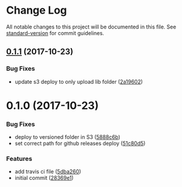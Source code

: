 # Change Log

All notable changes to this project will be documented in this file. See [standard-version](https://github.com/conventional-changelog/standard-version) for commit guidelines.

<a name="0.1.1"></a>
## [0.1.1](https://github.com/wshirey/js-lib-travis-ci/compare/v0.1.0...v0.1.1) (2017-10-23)


### Bug Fixes

* update s3 deploy to only upload lib folder ([2a19602](https://github.com/wshirey/js-lib-travis-ci/commit/2a19602))



<a name="0.1.0"></a>
# 0.1.0 (2017-10-23)


### Bug Fixes

* deploy to versioned folder in S3 ([5888c6b](https://github.com/wshirey/js-lib-travis-ci/commit/5888c6b))
* set correct path for github releases deploy ([51c80d5](https://github.com/wshirey/js-lib-travis-ci/commit/51c80d5))


### Features

* add travis ci file ([5dba260](https://github.com/wshirey/js-lib-travis-ci/commit/5dba260))
* initial commit ([28369e1](https://github.com/wshirey/js-lib-travis-ci/commit/28369e1))
